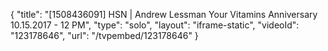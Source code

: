 {
    "title": "[1508436091] HSN | Andrew Lessman Your Vitamins Anniversary 10.15.2017 - 12 PM",
    "type": "solo",
    "layout": "iframe-static",
    "videoId": "123178646",
    "url": "\/tvpembed\/123178646"
}